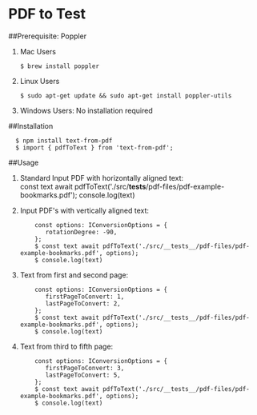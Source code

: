 # PDF to Test
##Prerequisite: Poppler
1)  Mac Users


        $ brew install poppler
2) Linux Users
   
       $ sudo apt-get update && sudo apt-get install poppler-utils

3) Windows Users: No installation required

##Installation

      $ npm install text-from-pdf
      $ import { pdfToText } from 'text-from-pdf';

##Usage
1) Standard Input PDF with horizontally aligned text:      
      const text await pdfToText('./src/__tests__/pdf-files/pdf-example-bookmarks.pdf');
      console.log(text)
2)  Input PDF's with vertically aligned text:

            const options: IConversionOptions = {
               rotationDegree: -90,
            };
            $ const text await pdfToText('./src/__tests__/pdf-files/pdf-example-bookmarks.pdf', options);
            $ console.log(text)
3)  Text from first and second page:

            const options: IConversionOptions = {
               firstPageToConvert: 1,
               lastPageToConvert: 2,
            };
            $ const text await pdfToText('./src/__tests__/pdf-files/pdf-example-bookmarks.pdf', options);
            $ console.log(text)
4)  Text from third to fifth page:

            const options: IConversionOptions = {
               firstPageToConvert: 3,
               lastPageToConvert: 5,
            };
            $ const text await pdfToText('./src/__tests__/pdf-files/pdf-example-bookmarks.pdf', options);
            $ console.log(text)
       
